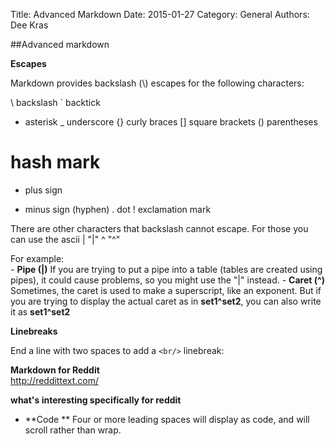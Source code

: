 Title: Advanced Markdown
Date: 2015-01-27
Category: General
Authors: Dee Kras

##Advanced markdown

**Escapes**

Markdown provides backslash (\\) escapes for the following characters:

\   backslash
`   backtick
*   asterisk
_   underscore
{}  curly braces
[]  square brackets
()  parentheses
#   hash mark
+   plus sign
-   minus sign (hyphen)
.   dot
!   exclamation mark

There are other characters that backslash cannot escape. For those you can use the ascii
|   "&#124;"
^   "&#94;"

For example:   
    - **Pipe (|)**  If you are trying to put a pipe into a table (tables are created using pipes), it could cause problems, so you might use the "&#124;" instead.
    - **Caret (^)**  Sometimes, the caret is used to make a superscript, like an exponent. But if you are trying to display the actual caret as in **set1^set2**, you can also write it as **set1&#94;set2**

**Linebreaks**  

End a line with two spaces to add a `<br/>` linebreak:


**Markdown for Reddit**  
http://reddittext.com/

**what's interesting specifically for reddit**
   -  **Code **    Four or more leading spaces will display as code, and will scroll rather than wrap.